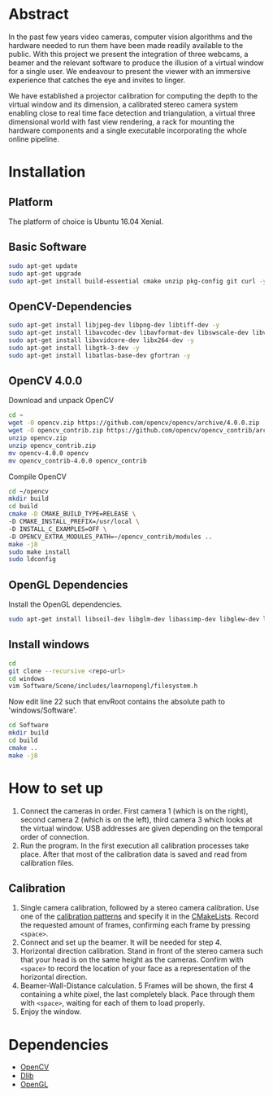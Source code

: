 # Abstract

In the past few years video cameras, computer vision algorithms and the hardware needed to run them have been made readily available to the public. With this project we present the integration of three webcams, a beamer and the relevant software to produce the illusion of a virtual window for a single user. We endeavour to present the viewer with an immersive experience that catches the eye and invites to linger.

We have established a projector calibration for computing the depth to the virtual window and its dimension, a calibrated stereo camera system enabling close to real time face detection and triangulation, a virtual three dimensional world with fast view rendering, a rack for mounting the hardware components and a single executable incorporating the whole  online pipeline.



# Installation

## Platform

The platform of choice is Ubuntu 16.04 Xenial.

## Basic Software

```sh
sudo apt-get update
sudo apt-get upgrade
sudo apt-get install build-essential cmake unzip pkg-config git curl -y
```

## OpenCV-Dependencies

```sh
sudo apt-get install libjpeg-dev libpng-dev libtiff-dev -y
sudo apt-get install libavcodec-dev libavformat-dev libswscale-dev libv4l-dev -y
sudo apt-get install libxvidcore-dev libx264-dev -y
sudo apt-get install libgtk-3-dev -y
sudo apt-get install libatlas-base-dev gfortran -y
```

## OpenCV 4.0.0

Download and unpack OpenCV

```sh
cd ~
wget -O opencv.zip https://github.com/opencv/opencv/archive/4.0.0.zip
wget -O opencv_contrib.zip https://github.com/opencv/opencv_contrib/archive/4.0.0.zip
unzip opencv.zip
unzip opencv_contrib.zip
mv opencv-4.0.0 opencv
mv opencv_contrib-4.0.0 opencv_contrib
```

Compile OpenCV

```sh
cd ~/opencv
mkdir build
cd build
cmake -D CMAKE_BUILD_TYPE=RELEASE \
-D CMAKE_INSTALL_PREFIX=/usr/local \
-D INSTALL_C_EXAMPLES=OFF \
-D OPENCV_EXTRA_MODULES_PATH=~/opencv_contrib/modules ..
make -j8
sudo make install
sudo ldconfig
```

## OpenGL Dependencies

Install the OpenGL dependencies.

```sh
sudo apt-get install libsoil-dev libglm-dev libassimp-dev libglew-dev libglfw3-dev libxinerama-dev libxcursor-dev libxi-dev -y
```
## Install windows

```sh
cd
git clone --recursive <repo-url>
cd windows
vim Software/Scene/includes/learnopengl/filesystem.h
```

Now edit line 22 such that envRoot contains the absolute path to 'windows/Software'.

```sh
cd Software
mkdir build
cd build
cmake ..
make -j8
```

# How to set up

1. Connect the cameras in order. First camera 1 (which is on the right), second camera 2 (which is on the left), third camera 3 which looks at the  virtual window. USB addresses are given depending on the temporal order of connection.
2. Run the program. In the first execution all calibration processes take place. After that most of the calibration data is saved and read from calibration files.

## Calibration

1. Single camera calibration, followed by a stereo camera calibration. Use one of the [calibration patterns](Software/Calibration/CalibrationPatterns) and specify it in the [CMakeLists](Software/CMakeLists.txt). Record the requested amount of frames, confirming each frame by pressing `<space>`.
2. Connect and set up the beamer. It will be needed for step 4. 
3. Horizontal direction calibration. Stand in front of the stereo camera such that your head is on the same height as the cameras. Confirm with `<space>` to record the location of your face as a representation of the horizontal direction.
4. Beamer-Wall-Distance calculation. 5 Frames will be shown, the first 4 containing a white pixel, the last completely black. Pace through them with `<space>`, waiting for each of them to load properly.
5. Enjoy the window. 

# Dependencies

*  [OpenCV](https://sourceforge.net/projects/opencvlibrary/files/opencv-win/3.4.3/)
*  [Dlib](http://dlib.net)
*  [OpenGL](https://www.opengl.org)

